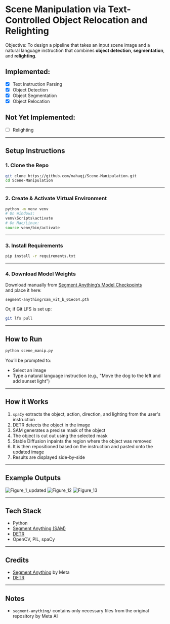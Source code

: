 ﻿# Scene Manipulation via Text-Controlled Object Relocation and Relighting

Objective: To design a pipeline that takes an input scene image and a natural language instruction that combines **object detection**, **segmentation**, and **relighting**.

## Implemented:
- [x] Text Instruction Parsing 
- [x] Object Detection
- [x] Object Segmentation
- [x] Object Relocation

## Not Yet Implemented:
- [ ] Relighting

---

## Setup Instructions

### 1. Clone the Repo

```bash
git clone https://github.com/mahaqj/Scene-Manipulation.git
cd Scene-Manipulation
```

---

### 2. Create & Activate Virtual Environment

```bash
python -m venv venv
# On Windows:
venv\Scripts\activate
# On Mac/Linux:
source venv/bin/activate
```

---

### 3. Install Requirements

```bash
pip install -r requirements.txt
```

---

### 4. Download Model Weights

Download manually from [Segment Anything’s Model Checkpoints](https://github.com/facebookresearch/segment-anything#model-checkpoints)  
and place it here:

```
segment-anything/sam_vit_b_01ec64.pth
```

Or, if Git LFS is set up:

```bash
git lfs pull
```

---

## How to Run

```bash
python scene_manip.py
```

You’ll be prompted to:

- Select an image  
- Type a natural language instruction (e.g., "Move the dog to the left and add sunset light")  

---

## How it Works

1. `spaCy` extracts the object, action, direction, and lighting from the user's instruction
2. DETR detects the object in the image
3. SAM generates a precise mask of the object
4. The object is cut out using the selected mask
5. Stable Diffusion inpaints the region where the object was removed
6. It is then repositioned based on the instruction and pasted onto the updated image
7. Results are displayed side-by-side

---

## Example Outputs

![Figure_1_updated](https://github.com/user-attachments/assets/e781719c-ac80-4bbe-97a0-4bad75f66a08)
![Figure_12](https://github.com/user-attachments/assets/4bcfcd6d-ba6c-4774-9b92-caafffadb9c5)
![Figure_13](https://github.com/user-attachments/assets/de5830c1-4a34-4352-89a5-ce6f6bce289e)

---

## Tech Stack

- Python  
- [Segment Anything (SAM)](https://github.com/facebookresearch/segment-anything)  
- [DETR](https://github.com/facebookresearch/detectron2)  
- OpenCV, PIL, spaCy

---

## Credits

- [Segment Anything](https://github.com/facebookresearch/segment-anything) by Meta  
- [DETR](https://github.com/facebookresearch/detectron2)  

---

## Notes

- `segment-anything/` contains only necessary files from the original repository by Meta AI
